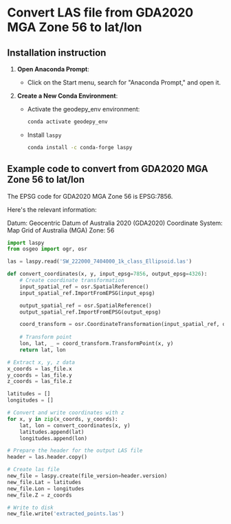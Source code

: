 # Convert LAS file from GDA2020 MGA Zone 56 to lat/lon

## Installation instruction

1. **Open Anaconda Prompt**:
   - Click on the Start menu, search for "Anaconda Prompt," and open it.

2. **Create a New Conda Environment**:
   - Activate the geodepy_env environment:
     ```sh
     conda activate geodepy_env
     ```

   - Install `laspy`
     ```sh
     conda install -c conda-forge laspy
     ```   

## Example code to convert from GDA2020 MGA Zone 56 to lat/lon 

The EPSG code for GDA2020 MGA Zone 56 is EPSG:7856.

Here's the relevant information:

Datum: Geocentric Datum of Australia 2020 (GDA2020)
Coordinate System: Map Grid of Australia (MGA)
Zone: 56


```python
import laspy
from osgeo import ogr, osr

las = laspy.read('SW_222000_7404000_1k_class_Ellipsoid.las')

def convert_coordinates(x, y, input_epsg=7856, output_epsg=4326):
    # Create coordinate transformation
    input_spatial_ref = osr.SpatialReference()
    input_spatial_ref.ImportFromEPSG(input_epsg)

    output_spatial_ref = osr.SpatialReference()
    output_spatial_ref.ImportFromEPSG(output_epsg)

    coord_transform = osr.CoordinateTransformation(input_spatial_ref, output_spatial_ref)
    
    # Transform point
    lon, lat, _ = coord_transform.TransformPoint(x, y)
    return lat, lon

# Extract x, y, z data
x_coords = las_file.x
y_coords = las_file.y
z_coords = las_file.z

latitudes = []
longitudes = []

# Convert and write coordinates with z
for x, y in zip(x_coords, y_coords):
    lat, lon = convert_coordinates(x, y)
    latitudes.append(lat)
    longitudes.append(lon)

# Prepare the header for the output LAS file
header = las.header.copy()

# Create las file
new_file = laspy.create(file_version=header.version)
new_file.Lat = latitudes
new_file.Lon = longitudes
new_file.Z = z_coords

# Write to disk
new_file.write('extracted_points.las')

```


